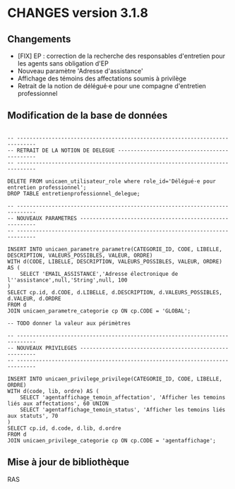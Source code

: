 **CHANGES version 3.1.8**
===

Changements
---

* [FIX] EP : correction de la recherche des responsables d'entretien pour les agents sans obligation d'EP
* Nouveau paramètre 'Adresse d'assistance'
* Affichage des témoins des affectations soumis à privilège
* Retrait de la notion de délégué·e pour une compagne d'entretien professionnel

Modification de la base de données
---

```postgresql

-- ----------------------------------------------------------------------------
-- RETRAIT DE LA NOTION DE DELEGUE --------------------------------------------
-- ----------------------------------------------------------------------------

DELETE FROM unicaen_utilisateur_role where role_id='Délégué·e pour entretien professionnel';
DROP TABLE entretienprofessionnel_delegue;

-- ----------------------------------------------------------------------------
-- NOUVEAUX PARAMETRES --------------------------------------------------------
-- ----------------------------------------------------------------------------

INSERT INTO unicaen_parametre_parametre(CATEGORIE_ID, CODE, LIBELLE, DESCRIPTION, VALEURS_POSSIBLES, VALEUR, ORDRE)
WITH d(CODE, LIBELLE, DESCRIPTION, VALEURS_POSSIBLES, VALEUR, ORDRE) AS (
    SELECT 'EMAIL_ASSISTANCE','Adresse électronique de l''assistance',null,'String',null, 100
)
SELECT cp.id, d.CODE, d.LIBELLE, d.DESCRIPTION, d.VALEURS_POSSIBLES, d.VALEUR, d.ORDRE
FROM d
JOIN unicaen_parametre_categorie cp ON cp.CODE = 'GLOBAL';

-- TODO donner la valeur aux périmètres

-- ----------------------------------------------------------------------------
-- NOUVEAUX PRIVILEGES --------------------------------------------------------
-- ----------------------------------------------------------------------------

INSERT INTO unicaen_privilege_privilege(CATEGORIE_ID, CODE, LIBELLE, ORDRE)
WITH d(code, lib, ordre) AS (
    SELECT 'agentaffichage_temoin_affectation', 'Afficher les temoins liés aux affectations', 60 UNION
    SELECT 'agentaffichage_temoin_status', 'Afficher les temoins liés aux statuts', 70
)
SELECT cp.id, d.code, d.lib, d.ordre
FROM d
JOIN unicaen_privilege_categorie cp ON cp.CODE = 'agentaffichage';
```


Mise à jour de bibliothèque
---

RAS